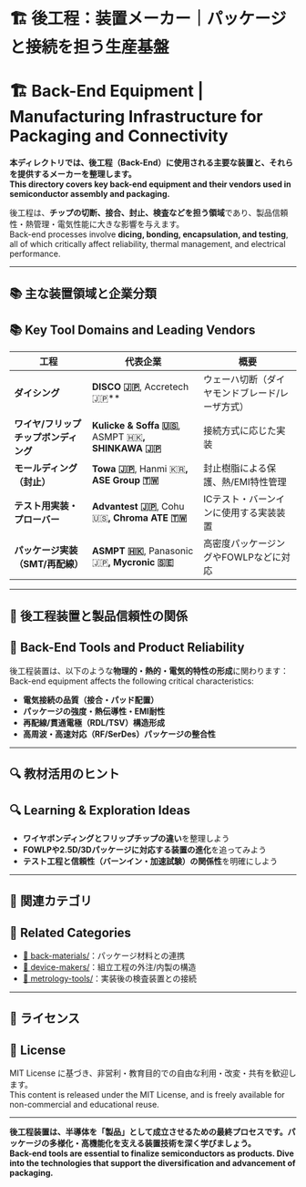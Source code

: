 # 🏗️ 後工程：装置メーカー｜パッケージと接続を担う生産基盤  
# 🏗️ Back-End Equipment | Manufacturing Infrastructure for Packaging and Connectivity

**本ディレクトリでは、後工程（Back-End）に使用される主要な装置と、それらを提供するメーカーを整理します。**  
**This directory covers key back-end equipment and their vendors used in semiconductor assembly and packaging.**

後工程は、**チップの切断、接合、封止、検査などを担う領域**であり、製品信頼性・熱管理・電気性能に大きな影響を与えます。  
Back-end processes involve **dicing, bonding, encapsulation, and testing**, all of which critically affect reliability, thermal management, and electrical performance.

---

## 📚 主な装置領域と企業分類  
## 📚 Key Tool Domains and Leading Vendors

| 工程 | 代表企業 | 概要 |
|------|----------|------|
| **ダイシング** | **DISCO 🇯🇵**, Accretech 🇯🇵** | ウェーハ切断（ダイヤモンドブレード/レーザ方式） |
| **ワイヤ/フリップチップボンディング** | **Kulicke & Soffa 🇺🇸**, ASMPT 🇭🇰**, SHINKAWA 🇯🇵** | 接続方式に応じた実装 |
| **モールディング（封止）** | **Towa 🇯🇵**, Hanmi 🇰🇷**, ASE Group 🇹🇼** | 封止樹脂による保護、熱/EMI特性管理 |
| **テスト用実装・プローバー** | **Advantest 🇯🇵**, Cohu 🇺🇸**, Chroma ATE 🇹🇼** | ICテスト・バーンインに使用する実装装置 |
| **パッケージ実装（SMT/再配線）** | **ASMPT 🇭🇰**, Panasonic 🇯🇵**, Mycronic 🇸🇪** | 高密度パッケージングやFOWLPなどに対応

---

## 🧩 後工程装置と製品信頼性の関係  
## 🧩 Back-End Tools and Product Reliability

後工程装置は、以下のような**物理的・熱的・電気的特性の形成**に関わります：  
Back-end equipment affects the following critical characteristics:

- **電気接続の品質（接合・パッド配置）**  
- **パッケージの強度・熱伝導性・EMI耐性**  
- **再配線/貫通電極（RDL/TSV）構造形成**  
- **高周波・高速対応（RF/SerDes）パッケージの整合性**

---

## 🔍 教材活用のヒント  
## 🔍 Learning & Exploration Ideas

- **ワイヤボンディングとフリップチップの違い**を整理しよう  
- **FOWLPや2.5D/3Dパッケージに対応する装置の進化**を追ってみよう  
- **テスト工程と信頼性（バーンイン・加速試験）の関係性**を明確にしよう

---

## 📎 関連カテゴリ  
## 📎 Related Categories

- [🧯 back-materials/](../back-materials/)：パッケージ材料との連携  
- [💾 device-makers/](../device-makers/)：組立工程の外注/内製の構造  
- [🔬 metrology-tools/](../metrology-tools/)：実装後の検査装置との接続

---

## 📄 ライセンス  
## 📄 License

MIT License に基づき、非営利・教育目的での自由な利用・改変・共有を歓迎します。  
This content is released under the MIT License, and is freely available for non-commercial and educational reuse.

---

**後工程装置は、半導体を「製品」として成立させるための最終プロセスです。パッケージの多様化・高機能化を支える装置技術を深く学びましょう。**  
**Back-end tools are essential to finalize semiconductors as products. Dive into the technologies that support the diversification and advancement of packaging.**
